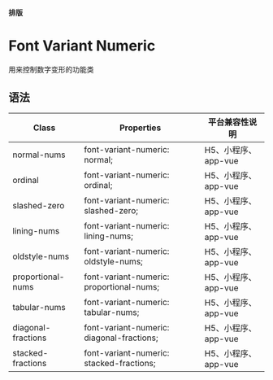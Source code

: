 #### <span class="text-lg text-gray-500 font-normal">排版</span>

<div class="w-screen"></div>

# Font Variant Numeric
<a-typography-text>
    用来控制数字变形的功能类
</a-typography-text>

<CssPrefix />

## 语法
| Class | Properties | 平台兼容性说明
| --- | --- | ---
| <a-link status="success">normal-nums</a-link> | <a-link>font-variant-numeric: normal;</a-link><br/> | H5、小程序、app-vue
| <a-link status="success">ordinal</a-link> | <a-link>font-variant-numeric: ordinal;</a-link><br/> | H5、小程序、app-vue
| <a-link status="success">slashed-zero</a-link> | <a-link>font-variant-numeric: slashed-zero;</a-link><br/> | H5、小程序、app-vue
| <a-link status="success">lining-nums</a-link> | <a-link>font-variant-numeric: lining-nums;</a-link><br/> | H5、小程序、app-vue
| <a-link status="success">oldstyle-nums</a-link> | <a-link>font-variant-numeric: oldstyle-nums;</a-link><br/> | H5、小程序、app-vue
| <a-link status="success">proportional-nums</a-link> | <a-link>font-variant-numeric: proportional-nums;</a-link><br/> | H5、小程序、app-vue
| <a-link status="success">tabular-nums</a-link> | <a-link>font-variant-numeric: tabular-nums;</a-link><br/> | H5、小程序、app-vue
| <a-link status="success">diagonal-fractions</a-link> | <a-link>font-variant-numeric: diagonal-fractions;</a-link><br/> | H5、小程序、app-vue
| <a-link status="success">stacked-fractions</a-link> | <a-link>font-variant-numeric: stacked-fractions;</a-link><br/> | H5、小程序、app-vue